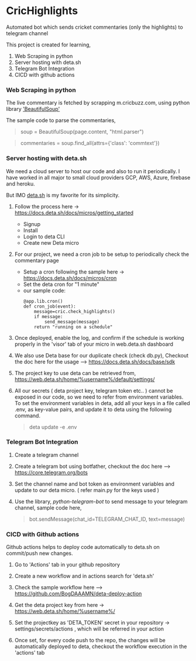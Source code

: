 # CricHighlights
Automated bot which sends cricket commentaries (only the highlights) to telegram channel

This project is created for learning,

1. Web Scraping in python
2. Server hosting with deta.sh
3. Telegram Bot Integration
4. CICD with github actions


### Web Scraping in python

The live commentary is fetched by scrapping m.cricbuzz.com, using python library ['BeautifulSoup'](https://beautiful-soup-4.readthedocs.io/en/latest/ "'BeautifulSoup'")

The sample code to parse the commentaries,

> soup = BeautifulSoup(page.content, "html.parser")

> commentaries = soup.find_all(attrs={'class': 'commtext'})

### Server hosting with deta.sh

We need a cloud server to host our code and also to run it periodically. 
I have worked in all major to small cloud providers GCP, AWS, Azure, firebase and heroku.

But IMO [deta.sh](https://deta.sh "deta.sh") is my favorite for its simplicity. 

1.  Follow the process here -> https://docs.deta.sh/docs/micros/getting_started 
	- Signup 
	- Install 
	- Login to deta CLI
	- Create new Deta micro
2. For our project, we need a cron job to be setup to periodically check the commentary page
	- Setup a cron following the sample here -> https://docs.deta.sh/docs/micros/cron
	- Set the deta cron for "1 minute"
	- our sample code:
		```
		@app.lib.cron()
		def cron_job(event):
			message=cric.check_highlights()
			if message:
				send_message(message)
			return "running on a schedule"
		```
3. Once deployed, enable the log, and confirm if the schedule is working properly in the 'visor' tab of your micro in web.deta.sh dashboard

4. We also use Deta base for our duplicate check (check db.py),  Checkout the doc here for the usage --> https://docs.deta.sh/docs/base/sdk

5. The project key to use deta can be retrieved from,
     https://web.deta.sh/home/%username%/default/settings/

6. All our secrets ( deta project key, telegram token etc.. ) cannot be exposed in our code, so we need to refer from environment variables.
To set the environment variables in deta, add all your keys in a file called .env,  as key-value pairs, and update it to deta using the following command.

	> deta update -e .env




### Telegram Bot Integration

1. Create a telegram channel

2. Create a telegram bot using botfather, checkout the doc here --> https://core.telegram.org/bots 

3. Set the channel name and bot token as environment variables and update to our deta micro. ( refer main.py for the keys used )

4. Use the library, *python-telegram-bot* to send message to your telegram channel, 
   sample code here,
   
	> bot.sendMessage(chat_id=TELEGRAM_CHAT_ID, text=message) 




### CICD with Github actions

Github actions helps to deploy code automatically to deta.sh on commit/push new changes.

1. Go to 'Actions' tab in your github repository

2. Create a new workflow and in actions search for 'deta.sh' 

3. Check the sample workflow here --> https://github.com/BogDAAAMN/deta-deploy-action

4. Get the deta project key from here -> https://web.deta.sh/home/%username%/

5. Set the projectkey as 'DETA_TOKEN' secret in your repository -> settings/secrets/actions , which will be referred in your action

6. Once set, for every code push to the repo, the changes will be automatically deployed to deta, checkout the workflow execution in the 'actions' tab 
